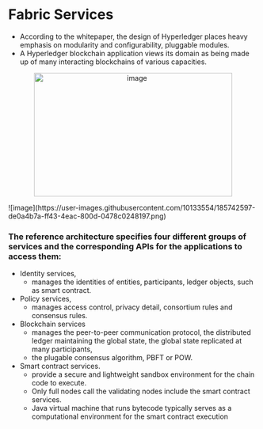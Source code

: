 # Fabric Services

- According to the whitepaper, the design of Hyperledger places heavy emphasis on modularity and configurability, pluggable modules. 
- A Hyperledger blockchain application views its domain as being made up of many interacting blockchains of various capacities.

<p align="center">	
	<img width="400" height="250" alt="image" src="https://user-images.githubusercontent.com/10133554/185741846-19d0e604-9845-466d-b53f-46b7ccced21b.png">
</p>
![image](https://user-images.githubusercontent.com/10133554/185742597-de0a4b7a-ff43-4eac-800d-0478c0248197.png)

### The reference architecture specifies four different groups of services and the corresponding APIs for the applications to access them:
- Identity services,
	- manages the identities of entities, participants, ledger objects, such as smart contract.
- Policy services,
	- manages access control, privacy detail, consortium rules and consensus rules.
- Blockchain services
	- manages the peer-to-peer communication protocol, the distributed ledger maintaining the global state, the global state replicated at many participants, 
	- the plugable consensus algorithm, PBFT or POW. 
- Smart contract services.
	- provide a secure and lightweight sandbox environment for the chain code to execute.
	- Only full nodes call the validating nodes include the smart contract services.
	- Java virtual machine that runs bytecode typically serves as a computational environment for the smart contract execution
